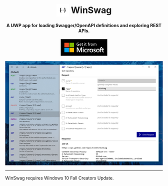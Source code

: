 <h1 align="center">
    <img src="WinSwag/Assets/Square44x44Logo.targetsize-256.png" width="40" style="vertical-align:middle;margin-top:-5px"/>
    WinSwag
</h1>

<h4 align="center">
    A UWP app for loading Swagger/OpenAPI definitions and exploring REST APIs.
</h4>

<p align="center">
    <a href="https://www.microsoft.com/store/apps/9nxf9f8sjmdm">
        <img src="ReadmeAssets/English_get it from MS_864X312.svg" width="150">
    </a>
</p>

<p align="center">
    <img src="ReadmeAssets/Screenshot.png"/>
</p>

---

WinSwag requires Windows 10 Fall Creators Update.
